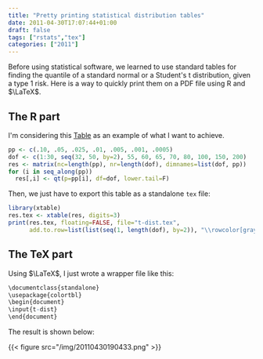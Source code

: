 ```yaml
---
title: "Pretty printing statistical distribution tables"
date: 2011-04-30T17:07:44+01:00
draft: false
tags: ["rstats","tex"]
categories: ["2011"]
---
```


Before using statistical software, we learned to use standard tables for finding the quantile of a standard normal or a Student's t distribution, given a type 1 risk. Here is a way to quickly print them on a PDF file using R and $\LaTeX$.

## The R part

I'm considering this [Table](http://www.math.unb.ca/~knight/utility/t-table.htm) <i class="fa fa-chain-broken fa-1x"></i> as an example of what I want to achieve.

```r
pp <- c(.10, .05, .025, .01, .005, .001, .0005)
dof <- c(1:30, seq(32, 50, by=2), 55, 60, 65, 70, 80, 100, 150, 200)
res <- matrix(nc=length(pp), nr=length(dof), dimnames=list(dof, pp))
for (i in seq_along(pp))
  res[,i] <- qt(p=pp[i], df=dof, lower.tail=F)
```

Then, we just have to export this table as a standalone `tex` file:

```r
library(xtable)
res.tex <- xtable(res, digits=3)
print(res.tex, floating=FALSE, file="t-dist.tex", 
      add.to.row=list(list(seq(1, length(dof), by=2)), "\\rowcolor[gray]{.9} "))
```

## The TeX part

Using $\LaTeX$, I just wrote a wrapper file like this:

```r
\documentclass{standalone}
\usepackage{colortbl}
\begin{document}
\input{t-dist}
\end{document}
```

The result is shown below:

{{< figure src="/img/20110430190433.png" >}}
